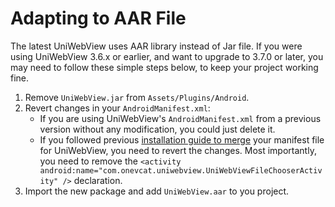 # Adapting to AAR File

The latest UniWebView uses AAR library instead of Jar file. If you were using UniWebView 3.6.x or earlier, and want to upgrade to 3.7.0 or later, you may need to follow these simple steps below, to keep your project working fine.

1. Remove `UniWebView.jar` from `Assets/Plugins/Android`.
2. Revert changes in your `AndroidManifest.xml`:
     * If you are using UniWebView's `AndroidManifest.xml` from a previous version without any modification, you could just delete it.
     * If you followed previous [installation guide to merge](/guide/installation.html#uniwebview-3-6-x-and-earlier) your manifest file for UniWebView, you need to revert the changes. Most importantly, you need to remove the `<activity android:name="com.onevcat.uniwebview.UniWebViewFileChooserActivity" />` declaration.
3. Import the new package and add `UniWebView.aar` to you project.

